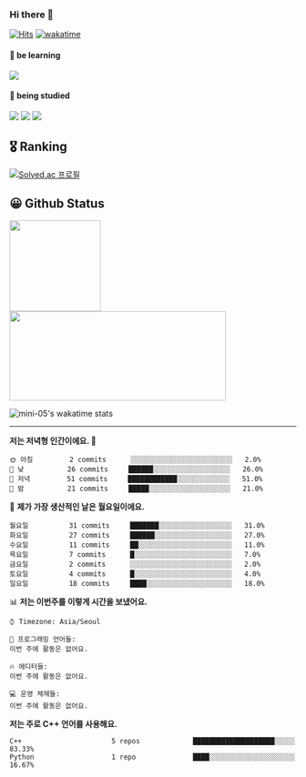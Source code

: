 ### Hi there 👋

<!--[](https://visitor-badge.glitch.me/badge?page_id=mini-05) -->
[![Hits](https://hits.seeyoufarm.com/api/count/incr/badge.svg?url=https%3A%2F%2Fgithub.com%2Fgjbae1212%2Fhit-counter&count_bg=%2379C83D&title_bg=%23555555&icon=&icon_color=%23E7E7E7&title=visited&edge_flat=false)](https://github.com/mini-05)
[![wakatime](https://wakatime.com/badge/user/2d653c00-38ff-4cbf-9b7b-bcfca55d6629.svg)](https://wakatime.com/@2d653c00-38ff-4cbf-9b7b-bcfca55d6629)
<!-- [![Portfolio Badge](https://img.shields.io/badge/portfolio-web-blue?style=flat&link=https://github.com/mini-05/)](https://github.com/mini-05/)  -->

#### 📖 be learning
<img src="https://img.shields.io/badge/Python-3776AB?style=flat-square&logo=Python&logoColor=white"/></a>

#### 📕 being studied
<img src="https://img.shields.io/badge/C++-00599C?style=flat-square&logo=C%2B%2B&logoColor=white"/></a>
<img src="https://img.shields.io/badge/C-A8B9CC?style=flat-square&logo=C&logoColor=white"/></a>
<img src="https://img.shields.io/badge/OpenCV-5C3EE8?style=flat-square&logo=OpenCV&logoColor=white"/></a>

## 🎖️ Ranking
[![Solved.ac 프로필](http://mazassumnida.wtf/api/v2/generate_badge?boj=jan117)](https://solved.ac/jan117)

## 😀 Github Status
<!--
![mini-05's GitHub stats](https://github-readme-stats.vercel.app/api?username=mini-05&show_icons=true&theme=radical&title_color=99ccff)
[![Top Langs](https://github-readme-stats.vercel.app/api/top-langs/?username=mini-05&layout=compact&theme=radical&title_color=99ccff)](https://github.com/mini-05)
아래와 동일한 출력이지만, 위는 사이즈 고정됨.
--> 
<p>
  <img height="160em" src="https://github-readme-stats.vercel.app/api?username=mini-05&show_icons=true&theme=radical&include_all_commits=true&title_color=99ccff">
  <img height="157em" width="380em" src="https://github-readme-stats.vercel.app/api/top-langs/?username=mini-05&layout=compact&theme=radical&title_color=99ccff">
</p>

![mini-05's wakatime stats](https://github-readme-stats.vercel.app/api/wakatime?username=mini05)

---
<!-- Waka 추가 수정하기 (https://github.com/anmol098/waka-readme-stats#flags-available) & (https://github.com/anmol098/waka-readme-stats/blob/master/action.yml) (https://github.com/anmol098/waka-readme-stats#update-your-readme) -->

<!--START_SECTION:waka-->
**저는 저녁형 인간이에요. 🦉** 

```text
🌞 아침         2 commits      ░░░░░░░░░░░░░░░░░░░░░░░░░   2.0% 
🌆 낮　         26 commits     ██████░░░░░░░░░░░░░░░░░░░   26.0% 
🌃 저녁         51 commits     ████████████░░░░░░░░░░░░░   51.0% 
🌙 밤　         21 commits     █████░░░░░░░░░░░░░░░░░░░░   21.0%

```
📅 **제가 가장 생산적인 날은 월요일이에요.** 

```text
월요일          31 commits     ███████░░░░░░░░░░░░░░░░░░   31.0% 
화요일          27 commits     ██████░░░░░░░░░░░░░░░░░░░   27.0% 
수요일          11 commits     ██░░░░░░░░░░░░░░░░░░░░░░░   11.0% 
목요일          7 commits      █░░░░░░░░░░░░░░░░░░░░░░░░   7.0% 
금요일          2 commits      ░░░░░░░░░░░░░░░░░░░░░░░░░   2.0% 
토요일          4 commits      █░░░░░░░░░░░░░░░░░░░░░░░░   4.0% 
일요일          18 commits     ████░░░░░░░░░░░░░░░░░░░░░   18.0%

```


📊 **저는 이번주를 이렇게 시간을 보냈어요.** 

```text
⌚︎ Timezone: Asia/Seoul

💬 프로그래밍 언어들: 
이번 주에 활동은 없어요.

🔥 에디터들: 
이번 주에 활동은 없어요.

💻 운영 체제들: 
이번 주에 활동은 없어요.

```

**저는 주로 C++ 언어를 사용해요.** 

```text
C++                      5 repos             ████████████████████░░░░░   83.33% 
Python                   1 repo              ████░░░░░░░░░░░░░░░░░░░░░   16.67%

```



<!--END_SECTION:waka-->



<!--
**mini-05/mini-05** is a ✨ _special_ ✨ repository because its `README.md` (this file) appears on your GitHub profile.

Here are some ideas to get you started:

- 🔭 I’m currently working on ...
- 🌱 I’m currently learning ...
- 👯 I’m looking to collaborate on ...
- 🤔 I’m looking for help with ...
- 💬 Ask me about ...
- 📫 How to reach me: ...
- 😄 Pronouns: ...
- ⚡ Fun fact: ...
-->

